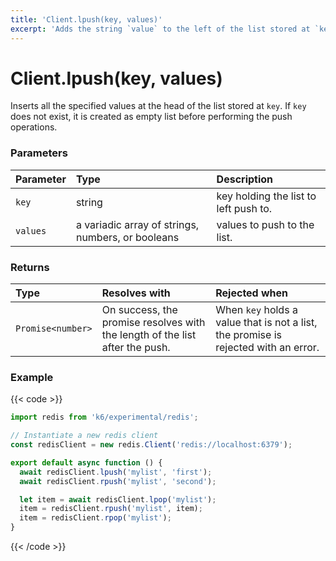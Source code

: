 ```yaml
---
title: 'Client.lpush(key, values)'
excerpt: 'Adds the string `value` to the left of the list stored at `key`.'
---
```


# Client.lpush(key, values)

Inserts all the specified values at the head of the list stored at `key`. If `key` does not exist, it is created as empty list before performing the push operations.

### Parameters

| Parameter | Type                                              | Description                           |
| :-------- | :------------------------------------------------ | :------------------------------------ |
| `key`     | string                                            | key holding the list to left push to. |
| `values`  | a variadic array of strings, numbers, or booleans | values to push to the list.           |

### Returns

| Type              | Resolves with                                                                | Rejected when                                                                       |
| :---------------- | :--------------------------------------------------------------------------- | :---------------------------------------------------------------------------------- |
| `Promise<number>` | On success, the promise resolves with the length of the list after the push. | When `key` holds a value that is not a list, the promise is rejected with an error. |

### Example

{{< code >}}

```javascript
import redis from 'k6/experimental/redis';

// Instantiate a new redis client
const redisClient = new redis.Client('redis://localhost:6379');

export default async function () {
  await redisClient.lpush('mylist', 'first');
  await redisClient.rpush('mylist', 'second');

  let item = await redisClient.lpop('mylist');
  item = redisClient.rpush('mylist', item);
  item = redisClient.rpop('mylist');
}
```

{{< /code >}}
